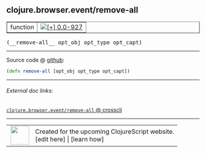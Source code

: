## clojure.browser.event/remove-all



 <table border="1">
<tr>
<td>function</td>
<td><a href="https://github.com/cljsinfo/cljs-api-docs/tree/0.0-927"><img valign="middle" alt="[+] 0.0-927" title="Added in 0.0-927" src="https://img.shields.io/badge/+-0.0--927-lightgrey.svg"></a> </td>
</tr>
</table>


 <samp>
(__remove-all__ opt_obj opt_type opt_capt)<br>
</samp>

---







Source code @ [github](https://github.com/clojure/clojurescript/blob/r1513/src/cljs/clojure/browser/event.cljs#L98):

```clj
(defn remove-all [opt_obj opt_type opt_capt])
```

<!--
Repo - tag - source tree - lines:

 <pre>
clojurescript @ r1513
└── src
    └── cljs
        └── clojure
            └── browser
                └── <ins>[event.cljs:98](https://github.com/clojure/clojurescript/blob/r1513/src/cljs/clojure/browser/event.cljs#L98)</ins>
</pre>

-->

---



###### External doc links:

[`clojure.browser.event/remove-all` @ crossclj](http://crossclj.info/fun/clojure.browser.event.cljs/remove-all.html)<br>

---

 <table>
<tr><td>
<img valign="middle" align="right" width="48px" src="http://i.imgur.com/Hi20huC.png">
</td><td>
Created for the upcoming ClojureScript website.<br>
[edit here] | [learn how]
</td></tr></table>

[edit here]:https://github.com/cljsinfo/cljs-api-docs/blob/master/cljsdoc/clojure.browser.event/remove-all.cljsdoc
[learn how]:https://github.com/cljsinfo/cljs-api-docs/wiki/cljsdoc-files

<!--

This information was too distracting to show to readers, but I'll leave it
commented here since it is helpful to:

- pretty-print the data used to generate this document
- and show how to retrieve that data



The API data for this symbol:

```clj
{:ns "clojure.browser.event",
 :name "remove-all",
 :type "function",
 :signature ["[opt_obj opt_type opt_capt]"],
 :source {:code "(defn remove-all [opt_obj opt_type opt_capt])",
          :title "Source code",
          :repo "clojurescript",
          :tag "r1513",
          :filename "src/cljs/clojure/browser/event.cljs",
          :lines [98]},
 :full-name "clojure.browser.event/remove-all",
 :full-name-encode "clojure.browser.event/remove-all",
 :history [["+" "0.0-927"]]}

```

Retrieve the API data for this symbol:

```clj
;; from Clojure REPL
(require '[clojure.edn :as edn])
(-> (slurp "https://raw.githubusercontent.com/cljsinfo/cljs-api-docs/catalog/cljs-api.edn")
    (edn/read-string)
    (get-in [:symbols "clojure.browser.event/remove-all"]))
```

-->
